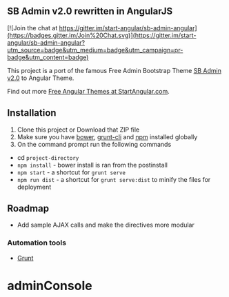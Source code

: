 ## SB Admin v2.0 rewritten in AngularJS

[![Join the chat at https://gitter.im/start-angular/sb-admin-angular](https://badges.gitter.im/Join%20Chat.svg)](https://gitter.im/start-angular/sb-admin-angular?utm_source=badge&utm_medium=badge&utm_campaign=pr-badge&utm_content=badge)

This project is a port of the famous Free Admin Bootstrap Theme [SB Admin v2.0](http://startbootstrap.com/template-overviews/sb-admin-2/) to Angular Theme.

Find out more [Free Angular Themes at StartAngular.com](http://www.startangular.com/).

## Installation
1. Clone this project or Download that ZIP file
2. Make sure you have [bower](http://bower.io/), [grunt-cli](https://www.npmjs.com/package/grunt-cli) and  [npm](https://www.npmjs.org/) installed globally
3. On the command prompt run the following commands
- cd `project-directory`
- `npm install` - bower install is ran from the postinstall
- `npm start` - a shortcut for `grunt serve`
- `npm run dist` - a shortcut for `grunt serve:dist` to minify the files for deployment

## Roadmap

- Add sample AJAX calls and make the directives more modular

### Automation tools

- [Grunt](http://gruntjs.com/)
# adminConsole
